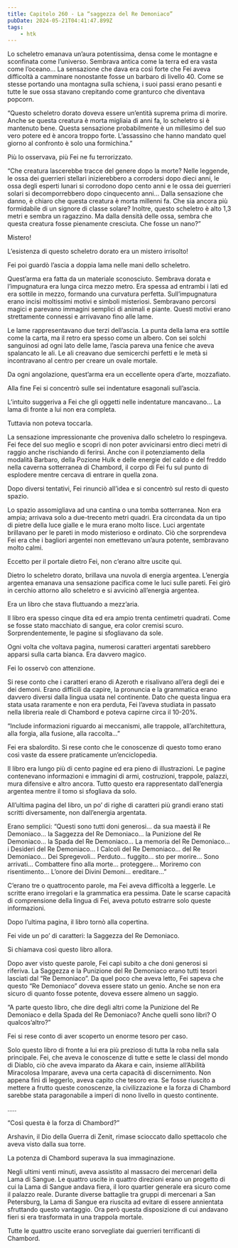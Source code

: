 ```yaml
---
title: Capitolo 260 - La “saggezza del Re Demoniaco”
pubDate: 2024-05-21T04:41:47.899Z
tags:
    - htk
---
```


Lo scheletro emanava un’aura potentissima, densa come le montagne e sconfinata come l’universo. Sembrava antica come la terra ed era vasta come l’oceano… La sensazione che dava era così forte che Fei aveva difficoltà a camminare nonostante fosse un barbaro di livello 40. Come se stesse portando una montagna sulla schiena, i suoi passi erano pesanti e tutte le sue ossa stavano crepitando come granturco che diventava popcorn.

“Questo scheletro dorato doveva essere un’entità suprema prima di morire. Anche se questa creatura è morta migliaia di anni fa, lo scheletro si è mantenuto bene. Questa sensazione probabilmente è un millesimo del suo vero potere ed è ancora troppo forte. L’assassino che hanno mandato quel giorno al confronto è solo una formichina.”

Più lo osservava, più Fei ne fu terrorizzato.

“Che creatura lascerebbe tracce del genere dopo la morte? Nelle leggende, le ossa dei guerrieri stellari inizierebbero a corrodersi dopo dieci anni, le ossa degli esperti lunari si corrodono dopo cento anni e le ossa dei guerrieri solari si decomporrebbero dopo cinquecento anni… Dalla sensazione che danno, è chiaro che questa creatura è morta millenni fa. Che sia ancora più formidabile di un signore di classe solare? Inoltre, questo scheletro è alto 1,3 metri e sembra un ragazzino. Ma dalla densità delle ossa, sembra che questa creatura fosse pienamente cresciuta. Che fosse un nano?”

Mistero!

L’esistenza di questo scheletro dorato era un mistero irrisolto!

Fei poi guardò l’ascia a doppia lama nelle mani dello scheletro.

Quest’arma era fatta da un materiale sconosciuto. Sembrava dorata e l’impugnatura era lunga circa mezzo metro. Era spessa ad entrambi i lati ed era sottile in mezzo, formando una curvatura perfetta. Sull’impugnatura erano incisi moltissimi motivi e simboli misteriosi. Sembravano percorsi magici e parevano immagini semplici di animali e piante. Questi motivi erano strettamente connessi e arrivavano fino alle lame.

Le lame rappresentavano due terzi dell’ascia. La punta della lama era sottile come la carta, ma il retro era spesso come un albero. Con sei solchi sanguinosi ad ogni lato delle lame, l’ascia pareva una fenice che aveva spalancato le ali. Le ali creavano due semicerchi perfetti e le metà si incontravano al centro per creare un ovale mortale.

Da ogni angolazione, quest’arma era un eccellente opera d’arte, mozzafiato.

Alla fine Fei si concentrò sulle sei indentature esagonali sull’ascia.

L’intuito suggeriva a Fei che gli oggetti nelle indentature mancavano… La lama di fronte a lui non era completa.

Tuttavia non poteva toccarla.

La sensazione impressionante che proveniva dallo scheletro lo respingeva. Fei fece del suo meglio e scoprì di non poter avvicinarsi entro dieci metri di raggio anche rischiando di ferirsi. Anche con il potenziamento della modalità Barbaro, della Pozione Hulk e delle energie del caldo e del freddo nella caverna sotterranea di Chambord, il corpo di Fei fu sul punto di esplodere mentre cercava di entrare in quella zona.

Dopo diversi tentativi, Fei rinunciò all’idea e si concentrò sul resto di questo spazio.

Lo spazio assomigliava ad una cantina o una tomba sotterranea. Non era ampia; arrivava solo a due-trecento metri quadri. Era circondata da un tipo di pietre della luce gialle e le mura erano molto lisce. Luci argentate brillavano per le pareti in modo misterioso e ordinato. Ciò che sorprendeva Fei era che i bagliori argentei non emettevano un’aura potente, sembravano molto calmi.

Eccetto per il portale dietro Fei, non c’erano altre uscite qui.

Dietro lo scheletro dorato, brillava una nuvola di energia argentea. L’energia argentea emanava una sensazione pacifica come le luci sulle pareti. Fei girò in cerchio attorno allo scheletro e si avvicinò all’energia argentea.

Era un libro che stava fluttuando a mezz’aria.

Il libro era spesso cinque dita ed era ampio trenta centimetri quadrati. Come se fosse stato macchiato di sangue, era color cremisi scuro. Sorprendentemente, le pagine si sfogliavano da sole.

Ogni volta che voltava pagina, numerosi caratteri argentati sarebbero apparsi sulla carta bianca. Era davvero magico.

Fei lo osservò con attenzione.

Si rese conto che i caratteri erano di Azeroth e risalivano all’era degli dei e dei demoni. Erano difficili da capire, la pronuncia e la grammatica erano davvero diversi dalla lingua usata nel continente. Dato che questa lingua era stata usata raramente e non era perduta, Fei l’aveva studiata in passato nella libreria reale di Chambord e poteva capirne circa il 10-20%.

“Include informazioni riguardo ai meccanismi, alle trappole, all’architettura, alla forgia, alla fusione, alla raccolta…”

Fei era sbalordito. Si rese conto che le conoscenze di questo tomo erano così vaste da essere praticamente un’enciclopedia.

Il libro era lungo più di cento pagine ed era pieno di illustrazioni. Le pagine contenevano informazioni e immagini di armi, costruzioni, trappole, palazzi, mura difensive e altro ancora. Tutto questo era rappresentato dall’energia argentea mentre il tomo si sfogliava da solo.

All’ultima pagina del libro, un po’ di righe di caratteri più grandi erano stati scritti diversamente, non dall’energia argentata.

Erano semplici: “Questi sono tutti doni generosi… da sua maestà il Re Demoniaco… la Saggezza del Re Demoniaco… la Punizione del Re Demoniaco… la Spada del Re Demoniaco… La memoria del Re Demoniaco… i Desideri del Re Demoniaco… I Calcoli del Re Demoniaco… del Re Demoniaco… Dei Spregevoli… Perduto… fuggito… sto per morire… Sono arrivati… Combattere fino alla morte… proteggere… Moriremo con risentimento… L’onore dei Divini Demoni… ereditare…”

C’erano tre o quattrocento parole, ma Fei aveva difficoltà a leggerle. Le scritte erano irregolari e la grammatica era pessima. Date le scarse capacità di comprensione della lingua di Fei, aveva potuto estrarre solo queste informazioni.

Dopo l’ultima pagina, il libro tornò alla copertina.

Fei vide un po’ di caratteri: la Saggezza del Re Demoniaco.

Si chiamava così questo libro allora.

Dopo aver visto queste parole, Fei capì subito a che doni generosi si riferiva. La Saggezza e la Punizione del Re Demoniaco erano tutti tesori lasciati dal “Re Demoniaco”. Da quel poco che aveva letto, Fei sapeva che questo “Re Demoniaco” doveva essere stato un genio. Anche se non era sicuro di quanto fosse potente, doveva essere almeno un saggio.

“A parte questo libro, che dire degli altri come la Punizione del Re Demoniaco e della Spada del Re Demoniaco? Anche quelli sono libri? O qualcos’altro?”

Fei si rese conto di aver scoperto un enorme tesoro per caso.

Solo questo libro di fronte a lui era più prezioso di tutta la roba nella sala principale. Fei, che aveva le conoscenze di tutte e sette le classi del mondo di Diablo, ciò che aveva imparato da Akara e cain, insieme all’Abilità Miracolosa Imparare, aveva una certa capacità di discernimento. Non appena finì di leggerlo, aveva capito che tesoro era. Se fosse riuscito a mettere a frutto queste conoscenze, la civilizzazione e la forza di Chambord sarebbe stata paragonabile a imperi di nono livello in questo continente.

…..

“Così questa è la forza di Chambord?”

Arshavin, il Dio della Guerra di Zenit, rimase scioccato dallo spettacolo che aveva visto dalla sua torre.

La potenza di Chambord superava la sua immaginazione.

Negli ultimi venti minuti, aveva assistito al massacro dei mercenari della Lama di Sangue. Le quattro uscite in quattro direzioni erano un progetto di cui la Lama di Sangue andava fiera, il loro quartier generale era sicuro come il palazzo reale. Durante diverse battaglie tra gruppi di mercenari a San Petersburg, la Lama di Sangue era riuscita ad evitare di essere annientata sfruttando questo vantaggio. Ora però questa disposizione di cui andavano fieri si era trasformata in una trappola mortale.

Tutte le quattro uscite erano sorvegliate dai guerrieri terrificanti di Chambord.



